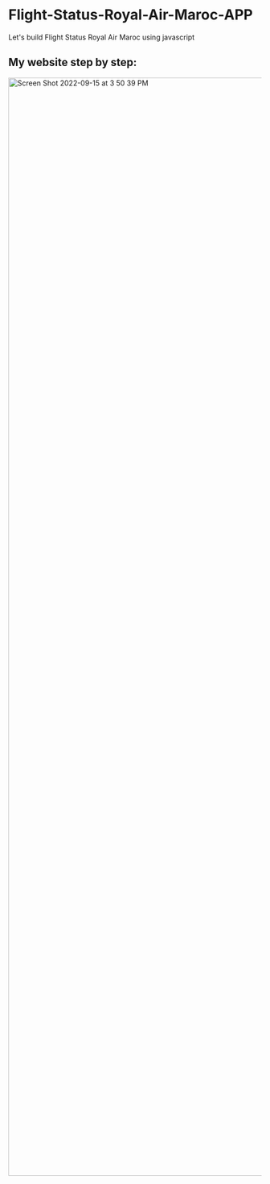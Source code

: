 # Flight-Status-Royal-Air-Maroc-APP
Let's build  Flight Status Royal Air Maroc using javascript


My website step by step:
-----------------------


<img width="2180" alt="Screen Shot 2022-09-15 at 3 50 39 PM" src="https://user-images.githubusercontent.com/87101785/190435905-2429df19-de91-4bd9-af16-b70a9d3ea70b.png">
